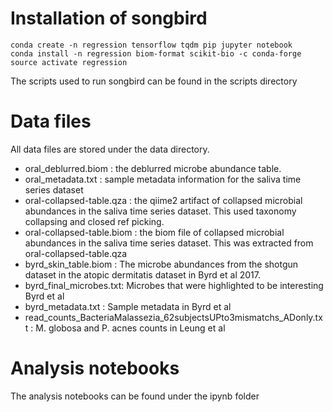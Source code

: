 # Installation of songbird

```
conda create -n regression tensorflow tqdm pip jupyter notebook
conda install -n regression biom-format scikit-bio -c conda-forge
source activate regression
```

The scripts used to run songbird can be found in the scripts directory

# Data files

All data files are stored under the data directory.

- oral_deblurred.biom : the deblurred microbe abundance table.
- oral_metadata.txt : sample metadata information for the saliva time series dataset
- oral-collapsed-table.qza : the qiime2 artifact of collapsed microbial abundances in the saliva time series dataset.  This used taxonomy collapsing and closed ref picking.
- oral-collapsed-table.biom : the biom file of collapsed microbial abundances in the saliva time series dataset. This was extracted from oral-collapsed-table.qza
- byrd_skin_table.biom : The microbe abundances from the shotgun dataset in the atopic dermitatis dataset in Byrd et al 2017.
- byrd_final_microbes.txt: Microbes that were highlighted to be interesting Byrd et al
- byrd_metadata.txt : Sample metadata in Byrd et al
- read_counts_BacteriaMalassezia_62subjectsUPto3mismatchs_ADonly.txt : M. globosa and P. acnes counts in Leung et al

# Analysis notebooks

The analysis notebooks can be found under the ipynb folder


